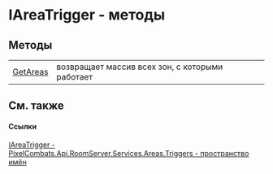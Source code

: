 # IAreaTrigger - методы




## Методы
<table>
<tr>
<td><a href="b263ec07-12ce-20f7-d4dc-ee4da0c7c0db">GetAreas</a></td>
<td>возвращает массив всех зон, с которыми работает</td></tr>
</table>

## См. также


#### Ссылки
<a href="b0ea3d3a-a4ab-fda0-8ac2-b469dd6b3d8f">IAreaTrigger - </a>  
<a href="4f427198-2b1e-a053-5a6c-40f068fcb995">PixelCombats.Api.RoomServer.Services.Areas.Triggers - пространство имён</a>  
